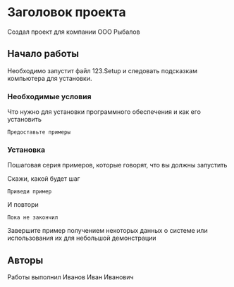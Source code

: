 # Заголовок проекта

Создал проект для компании ООО Рыбалов

## Начало работы

Необходимо запустит файл 123.Setup и следовать подсказкам компьютера для установки.

### Необходимые условия

Что нужно для установки программного обеспечения и как его установить

```
Предоставьте примеры
```

### Установка

Пошаговая серия примеров, которые говорят, что вы должны запустить

Скажи, какой будет шаг

```
Приведи пример
```

И повтори

```
Пока не закончил
```

Завершите пример получением некоторых данных о системе или использования их для небольшой демонстрации

## Авторы

Работы выполнил Иванов Иван Иванович
